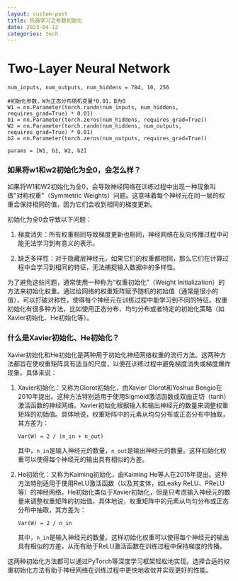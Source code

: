 ```yaml
---
layout: custom-post
title: 机器学习之参数初始化
date: 2023-04-12
categories: tech
---
```


# Two-Layer Neural Network

```
num_inputs, num_outputs, num_hiddens = 784, 10, 256

#初始化参数，W为正态分布随机变量*0.01，B为0
W1 = nn.Parameter(torch.randn(num_inputs, num_hiddens, requires_grad=True) * 0.01)
b1 = nn.Parameter(torch.zeros(num_hiddens, requires_grad=True))
W2 = nn.Parameter(torch.randn(num_hiddens, num_outputs, requires_grad=True) * 0.01)
b2 = nn.Parameter(torch.zeros(num_outputs, requires_grad=True))

params = [W1, b1, W2, b2]
```

### 如果将w1和w2初始化为全0，会怎么样？

如果将W1和W2初始化为全0，会导致神经网络在训练过程中出现一种现象叫做"对称权重"（Symmetric Weights）问题。这意味着每个神经元在同一层的权重会保持相同的值，因为它们会收到相同的梯度更新。

初始化为全0会导致以下问题：

1. 梯度消失：所有权重相同导致梯度更新也相同，神经网络在反向传播过程中可能无法学习到有意义的表示。

2. 缺乏多样性：对于隐藏层神经元，如果它们的权重都相同，那么它们在计算过程中会学习到相同的特征，无法捕捉输入数据中的多样性。

为了避免这些问题，通常使用一种称为“权重初始化”（Weight Initialization）的方法来初始化权重。通过给网络的权重矩阵赋予随机的初始值（通常是很小的值），可以打破对称性，使得每个神经元在训练过程中能学习到不同的特征。权重初始化有很多种方法，比如使用正态分布、均匀分布或者特定的初始化策略（如Xavier初始化、He初始化等）。

### 什么是Xavier初始化、He初始化？

Xavier初始化和He初始化是两种用于初始化神经网络权重的流行方法。这两种方法都旨在使权重矩阵具有适当的尺度，以便在训练过程中避免梯度消失或梯度爆炸现象。具体来说：

1. Xavier初始化：又称为Glorot初始化，由Xavier Glorot和Yoshua Bengio在2010年提出。这种方法特别适用于使用Sigmoid激活函数或双曲正切（tanh）激活函数的神经网络。Xavier初始化根据输入和输出神经元的数量来调整权重矩阵的初始值。具体地说，权重矩阵中的元素从均匀分布或正态分布中抽取，其方差为：

   ```
   Var(W) = 2 / (n_in + n_out)
   ```

   其中，`n_in`是输入神经元的数量，`n_out`是输出神经元的数量。这样初始化权重可以使得每个神经元的输出具有相似的方差。

2. He初始化：又称为Kaiming初始化，由Kaiming He等人在2015年提出。这种方法特别适用于使用ReLU激活函数（以及其变体，如Leaky ReLU、PReLU等）的神经网络。He初始化类似于Xavier初始化，但是只考虑输入神经元的数量来调整权重矩阵的初始值。具体地说，权重矩阵中的元素从均匀分布或正态分布中抽取，其方差为：

   ```
   Var(W) = 2 / n_in
   ```

   其中，`n_in`是输入神经元的数量。这样初始化权重可以使得每个神经元的输出具有相似的方差，从而有助于ReLU激活函数在训练过程中保持梯度的传播。

这两种初始化方法都可以通过PyTorch等深度学习框架轻松地实现。选择合适的权重初始化方法有助于神经网络在训练过程中更快地收敛并实现更好的性能。
